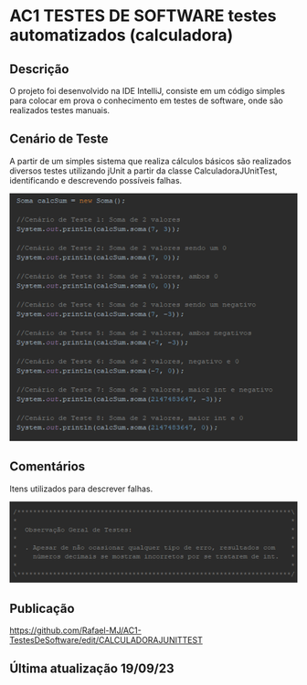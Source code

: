 # AC1 TESTES DE SOFTWARE testes automatizados (calculadora)
## Descrição
O projeto foi desenvolvido na IDE IntelliJ, consiste em um código simples para colocar em prova o conhecimento em testes de software, onde são realizados testes manuais.

## Cenário de Teste
A partir de um simples sistema que realiza cálculos básicos são realizados diversos testes utilizando jUnit a partir da classe CalculadoraJUnitTest, identificando e descrevendo possíveis falhas.

![Cenario](funcoes.png)

## Comentários
Itens utilizados para descrever falhas.

![Comentários](comentarios.png)


## Publicação
https://github.com/Rafael-MJ/AC1-TestesDeSoftware/edit/CALCULADORAJUNITTEST

## Última atualização 19/09/23
